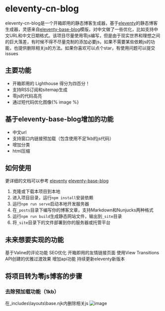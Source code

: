 # eleventy-cn-blog

eleventy-cn-blog是一个开箱即用的静态博客生成器，基于[eleventy](https://www.11ty.dev/)的静态博客生成器，灵感来自[eleventy-base-blog](https://github.com/11ty/eleventy-base-blog)模版，对中文做了一些优化，比如支持中文URL和中文日期格式。该项目尽量使用零js编写，但是由于现实世界和理想之间的巨大落差，有时候不得不尽量克制的添加必要js，如果不需要某些依赖js的功能，也提供删除相关js的方法。如果你喜欢可以点个star，有使用问题可以提交issues

## 主要功能

- 开箱即用的 Lighthouse 得分为四百分！
- 支持RSS订阅和sitemap生成
- 零js的代码高亮
- 通过短代码优化图像{% image %}
  
## 基于eleventy-base-blog增加的功能
- 中文url
- 支持窗口内链接预加载（包含使用不足1kb的js代码）
- 增加分类
- html压缩
  
## 如何使用
更详细的文档可以参考 [eleventy](https://www.11ty.dev/) [eleventy-base-blog](https://github.com/11ty/eleventy-base-blog)

1. 克隆或下载本项目到本地
2. 进入项目目录，运行`npm install`安装依赖
3. 运行`npm run serve`启动本地开发服务器
4. 在`_posts`目录下编写你的博客文章，支持Markdown和Nunjucks两种格式
5. 运行`npm run build`生成静态网站文件，输出到`_site`目录
6. 将`_site`目录下的文件部署到你的服务器或托管平台
   
   
## 未来想要实现的功能
基于Valine的评论功能
SEO优化
开箱即用的友情链接页面
使用View Transitions API创建的优雅过渡效果
增加api功能
持续更新eleventy新版本

## 将项目转为零js博客的步骤
### 去除预加载功能（1kb）
在_includes\layouts\base.njk内删除相关js
![image](https://github.com/xiyuvi/eleventy-cn-blog/assets/38217058/afb4b64a-ed45-4919-860e-2ca5acc25073)



